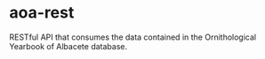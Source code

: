 # aoa-rest
RESTful API that consumes the data contained in the Ornithological Yearbook of Albacete database.
